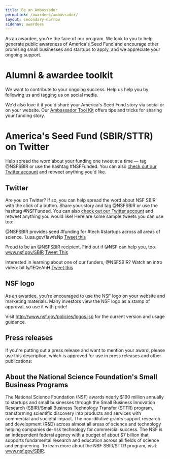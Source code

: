```yaml
---
title: Be an Ambassador
permalink: /awardees/ambassador/
layout: secondary-narrow
sidenav: awardees
---
```


As an awardee, you're the face of our program. We look to you to help generate public awareness of America's Seed Fund and encourage other promising small businesses and startups to apply, and we appreciate your ongoing support.

# Alumni & awardee toolkit

We want to contribute to your ongoing success. Help us help you by following us and tagging us on social media.

We'd also love it if you'd share your America's Seed Fund story via social or on your website. Our [Ambassador Tool Kit](/files/NSF_SBIR_Ambassador_Toolkit.pdf) offers tips and tricks for sharing your funding story.

# America's Seed Fund (SBIR/STTR) on Twitter

Help spread the word about your funding one tweet at a time — tag @NSFSBIR or use the hashtag #NSFFunded. You can also [check out our Twitter account](https://twitter.com/NSFSBIR) and retweet anything you'd like.

## Twitter
Are you on Twitter? If so, you can help spread the word about NSF SBIR with the click of a button. Share your story and tag @NSFSBIR or use the hashtag #NSFFunded. You can also [check out our Twitter account](https://twitter.com/NSFSBIR) and retweet anything you would like!
Here are some sample tweets you can use too:

@NSFSBIR provides seed #funding for #tech #startups across all areas of science. 1.usa.gov/1awfsNp
[Tweet this](http://twitter.com/home/?status=.@NSFInnovateSBIR%20provides%20seed%20funding%20for%20science%20and%20technology%20%23startups%20(like%20us!)%201.usa.gov/1awfsNp)

Proud to be an @NSFSBIR recipient. Find out if @NSF can help you, too. www.nsf.gov/SBIR
[Tweet This](http://twitter.com/home/?status=Proud%20to%20be%20an%20@NSFInnovateSBIR%20recipient.%20Find%20out%20if%20@NSF%20can%20help%20you,%20too.%201.usa.gov/1EiFhg4)

Interested in learning about one of our funders, @NSFSBIR? Watch an intro video: bit.ly/1EQeAhH
[Tweet this](http://twitter.com/home/?status=Interested%20in%20learning%20about%20one%20of%20our%20funders,%20@NSFInnovateSBIR?%20(Video):%20bit.ly/1EQeAhH)

## NSF logo

As an awardee, you're encouraged to use the NSF logo on your website and marketing materials. Many investors view the NSF logo as a stamp of approval, so use it with pride!

Visit http://www.nsf.gov/policies/logos.jsp for the current version and usage guidance.

## Press releases
If you're putting out a press release and want to mention your award, please use this description, which is approved for use in press releases and other publications:

## About the National Science Foundation's Small Business Programs
The National Science Foundation (NSF) awards nearly $190 million annually to startups and small businesses through the Small Business Innovation Research (SBIR)/Small Business Technology Transfer (STTR) program, transforming scientific discovery into products and services with commercial and societal impact. The non-dilutive grants support research and development (R&D) across almost all areas of science and technology helping companies de-risk technology for commercial success. The NSF is an independent federal agency with a budget of about $7 billion that supports fundamental research and education across all fields of science and engineering. To learn more about the NSF SBIR/STTR program, visit: www.nsf.gov/SBIR.
